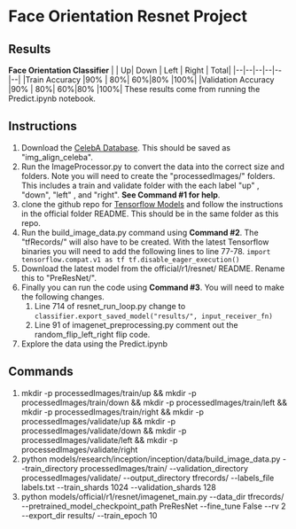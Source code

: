 # Face Orientation Resnet Project
## Results
**Face Orientation Classifier**
|  |  Up| Down | Left | Right | Total|
|--|--|--|--|--|--|
|Train Accuracy  |90%  | 80%| 60%|80% |100%|
|Validation Accuracy  |90%  | 80%| 60%|80% |100%|
These results come from running the Predict.ipynb notebook.

## Instructions

 1. Download the [CelebA Database](http://mmlab.ie.cuhk.edu.hk/projects/CelebA.html). This should be saved as "img_align_celeba".
 2. Run the ImageProcessor.py to convert the data into the correct size and folders. Note you will need to create the "processedImages/" folders. This includes a train and validate folder with the each label "up" , "down", "left" , and "right". **See Command #1 for help**.
 3. clone the github repo for [Tensorflow Models](https://github.com/tensorflow/models.git) and follow the instructions in the official folder README. This should be in the same folder as this repo.
 4. Run the build_image_data.py command using **Command #2**. The "tfRecords/" will also have to be created. With the latest Tensorflow binaries you will need to add the following lines to line 77-78.
`import tensorflow.compat.v1 as tf
tf.disable_eager_execution()`
 5. Download the latest model from the official/r1/resnet/ README. Rename this to "PreResNet/".
 6. Finally you can run the code using **Command #3**.  You will need to make the following changes.
	 1. Line 714 of resnet_run_loop.py change to `classifier.export_saved_model("results/", input_receiver_fn)`
	 2. Line 91 of imagenet_preprocessing.py comment out the random_flip_left_right flip code.
 7. Explore the data using the Predict.ipynb

## Commands

 1. mkdir -p processedImages/train/up && mkdir -p processedImages/train/down && mkdir -p processedImages/train/left && mkdir -p processedImages/train/right && mkdir -p processedImages/validate/up && mkdir -p processedImages/validate/down && mkdir -p processedImages/validate/left && mkdir -p processedImages/validate/right
 2. python models/research/inception/inception/data/build_image_data.py --train_directory processedImages/train/ --validation_directory processedImages/validate/ --output_directory tfrecords/ --labels_file labels.txt --train_shards 1024 --validation_shards 128
 3. python models/official/r1/resnet/imagenet_main.py --data_dir tfrecords/ --pretrained_model_checkpoint_path PreResNet --fine_tune False --rv 2 --export_dir results/ --train_epoch 10
